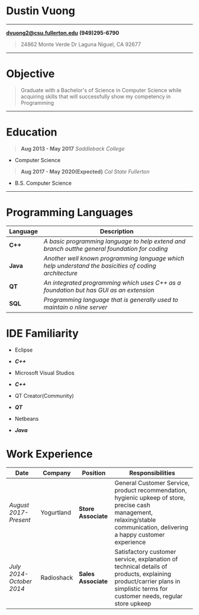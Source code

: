 Dustin Vuong
================

-----------------------------
**dvuong2@csu.fullerton.edu**
**(949)295-6790**
>24862 Monte Verde Dr
>Laguna Niguel, CA 92677
-----------------------------                    


Objective
=========
>Graduate with a Bachelor's of Science in Computer Science
>while acquiring skills that will successfully show my 
>competency in Programming

----

Education
=========

>**Aug 2013 - May 2017** 	     *Saddleback College*
+   Computer Science

>**Aug 2017 - May 2020(Expected)**      *Cal State Fullerton*  
+   B.S. Computer Science 

----

Programming Languages
=====================

Language | Description
|--------|---
**C++**             |*A basic programming language to help extend and branch outthe general foundation for coding*
**Java**            |*Another well known programming language which help understand the basicities of coding architecture*
**QT**              |*An integrated programming which uses C++ as a foundation but has GUI as an extension*
**SQL**             |*Programming language that is generally used to maintain o nline server*

IDE Familiarity 
===============

+   Eclipse
*   ***C++***
+   Microsoft Visual Studios
*   ***C++*** 
+   QT Creator(Community)
*   ***QT***
+   Netbeans
*   ***Java***

Work Experience
===============

Date | Company | Position| Responsibilities
|----|-----|---------|---
*August 2017-Present*|Yogurtland |**Store Associate**| General Customer Service, product recommendation, hygienic upkeep of store, precise cash management, relaxing/stable communication, delivering a happy customer experience
*July 2014-October 2014*|Radioshack|**Sales Associate**|Satisfactory customer service, explanation of technical details of products, explaining product/carrier plans in simplistic terms for customer needs, regular store upkeep
